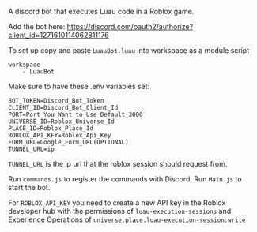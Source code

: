 A discord bot that executes Luau code in a Roblox game.

Add the bot here:  https://discord.com/oauth2/authorize?client_id=1271610114062811176

To set up copy and paste `LuauBot.luau` into workspace as a module script
```
workspace
    - LuauBot
```

Make sure to have these .env variables set:

```
BOT_TOKEN=Discord_Bot_Token
CLIENT_ID=Discord_Bot_Client_Id
PORT=Port_You_Want_to_Use_Default_3000
UNIVERSE_ID=Roblox_Universe_Id
PLACE_ID=Roblox_Place_Id
ROBLOX_API_KEY=Roblox_Api_Key
FORM_URL=Google_Form_URL(OPTIONAL)
TUNNEL_URL=ip
```
`TUNNEL_URL` is the ip url that the roblox session should request from.

Run `commands.js` to register the commands with Discord.
Run `Main.js` to start the bot.

For `ROBLOX_API_KEY` you need to create a new API key in the Roblox developer hub with the permissions of `luau-execution-sessions` and Experience Operations of `universe.place.luau-execution-session:write`
